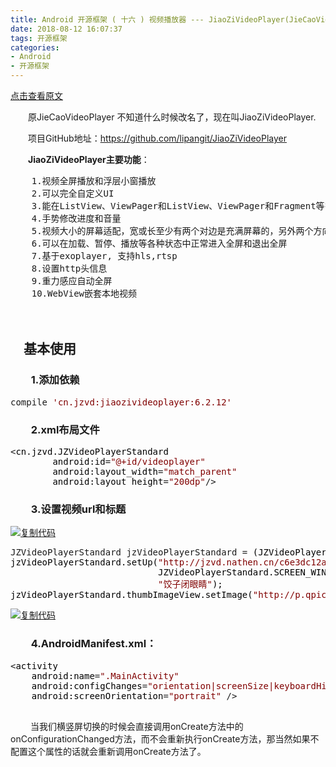```yaml
---
title: Android 开源框架 ( 十六 ) 视频播放器 --- JiaoZiVideoPlayer(JieCaoVideoPlayer)
date: 2018-08-12 16:07:37
tags: 开源框架
categories: 
- Android
- 开源框架
---
```

[点击查看原文](https://www.cnblogs.com/bugzone/p/JiaoZiVideoPlayer.html)

<!-- more -->

<div id="cnblogs_post_body" class="blogpost-body ">
    <p>　　原JieCaoVideoPlayer 不知道什么时候改名了，现在叫JiaoZiVideoPlayer.</p>
<p>　　项目GitHub地址：<a href="https://github.com/lipangit/JiaoZiVideoPlayer" target="_blank">https://github.com/lipangit/JiaoZiVideoPlayer</a></p>
<p>　　<strong>JiaoZiVideoPlayer主要功能</strong>：</p>
<div class="cnblogs_Highlighter">
<pre class="brush:csharp;gutter:true;">    1.视频全屏播放和浮层小窗播放
    2.可以完全自定义UI
    3.能在ListView、ViewPager和ListView、ViewPager和Fragment等多重嵌套模式下全屏工作
    4.手势修改进度和音量
    5.视频大小的屏幕适配，宽或长至少有两个对边是充满屏幕的，另外两个方向居中
    6.可以在加载、暂停、播放等各种状态中正常进入全屏和退出全屏
    7.基于exoplayer, 支持hls,rtsp
    8.设置http头信息
    9.重力感应自动全屏
    10.WebView嵌套本地视频
</pre>
</div>
<p>　　</p>
<h2>　基本使用</h2>
<h3>　　1.添加依赖</h3>
<div class="cnblogs_code">
<pre>compile <span style="color: #800000;">'</span><span style="color: #800000;">cn.jzvd:jiaozivideoplayer:6.2.12</span><span style="color: #800000;">'</span></pre>
</div>
<h3>　　2.xml布局文件</h3>
<div class="cnblogs_code">
<pre>&lt;<span style="color: #000000;">cn.jzvd.JZVideoPlayerStandard
        android:id</span>=<span style="color: #800000;">"</span><span style="color: #800000;">@+id/videoplayer</span><span style="color: #800000;">"</span><span style="color: #000000;">
        android:layout_width</span>=<span style="color: #800000;">"</span><span style="color: #800000;">match_parent</span><span style="color: #800000;">"</span><span style="color: #000000;">
        android:layout_height</span>=<span style="color: #800000;">"</span><span style="color: #800000;">200dp</span><span style="color: #800000;">"</span>/&gt;</pre>
</div>
<h3>　　3.设置视频url和标题</h3>
<div class="cnblogs_code"><div class="cnblogs_code_toolbar"><span class="cnblogs_code_copy"><a href="javascript:void(0);" onclick="copyCnblogsCode(this)" title="复制代码"><img src="//common.cnblogs.com/images/copycode.gif" alt="复制代码"></a></span></div>
<pre>JZVideoPlayerStandard jzVideoPlayerStandard =<span style="color: #000000;"> (JZVideoPlayerStandard) findViewById(R.id.videoplayer);
jzVideoPlayerStandard.setUp(</span><span style="color: #800000;">"</span><span style="color: #800000;">http://jzvd.nathen.cn/c6e3dc12a1154626b3476d9bf3bd7266/6b56c5f0dc31428083757a45764763b0-5287d2089db37e62345123a1be272f8b.mp4</span><span style="color: #800000;">"</span><span style="color: #000000;">, 
                            JZVideoPlayerStandard.SCREEN_WINDOW_NORMAL, 
                            </span><span style="color: #800000;">"</span><span style="color: #800000;">饺子闭眼睛</span><span style="color: #800000;">"</span><span style="color: #000000;">);
jzVideoPlayerStandard.thumbImageView.setImage(</span><span style="color: #800000;">"</span><span style="color: #800000;">http://p.qpic.cn/videoyun/0/2449_43b6f696980311e59ed467f22794e792_1/640</span><span style="color: #800000;">"</span>);</pre>
<div class="cnblogs_code_toolbar"><span class="cnblogs_code_copy"><a href="javascript:void(0);" onclick="copyCnblogsCode(this)" title="复制代码"><img src="//common.cnblogs.com/images/copycode.gif" alt="复制代码"></a></span></div></div>
<h3>　　4.AndroidManifest.xml：</h3>
<div class="cnblogs_code">
<pre>&lt;<span style="color: #000000;">activity
    android:name</span>=<span style="color: #800000;">"</span><span style="color: #800000;">.MainActivity</span><span style="color: #800000;">"</span><span style="color: #000000;">
    android:configChanges</span>=<span style="color: #800000;">"</span><span style="color: #800000;">orientation|screenSize|keyboardHidden</span><span style="color: #800000;">"</span><span style="color: #000000;">
    android:screenOrientation</span>=<span style="color: #800000;">"</span><span style="color: #800000;">portrait</span><span style="color: #800000;">"</span> /&gt;
    </pre>
</div>
<p>&nbsp;　　当我们横竖屏切换的时候会直接调用onCreate方法中的onConfigurationChanged方法，而不会重新执行onCreate方法，那当然如果不配置这个属性的话就会重新调用onCreate方法了。</p>
<h2>&nbsp;</h2>
</div>